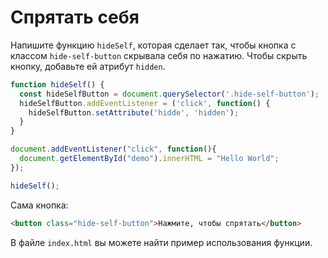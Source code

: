 # Спрятать себя

Напишите функцию `hideSelf`, которая сделает так, чтобы кнопка с классом `hide-self-button` скрывала себя по нажатию. Чтобы скрыть кнопку, добавьте ей атрибут `hidden`.

```js
function hideSelf() {
  const hideSelfButton = document.querySelector('.hide-self-button');
  hideSelfButton.addEventListener = ('click', function() {
    hideSelfButton.setAttribute('hidde', 'hidden');
  }
}

document.addEventListener("click", function(){
  document.getElementById("demo").innerHTML = "Hello World";
});

hideSelf();
```

Сама кнопка:
```html
<button class="hide-self-button">Нажмите, чтобы спрятать</button>
```

В файле `index.html` вы можете найти пример использования функции.

